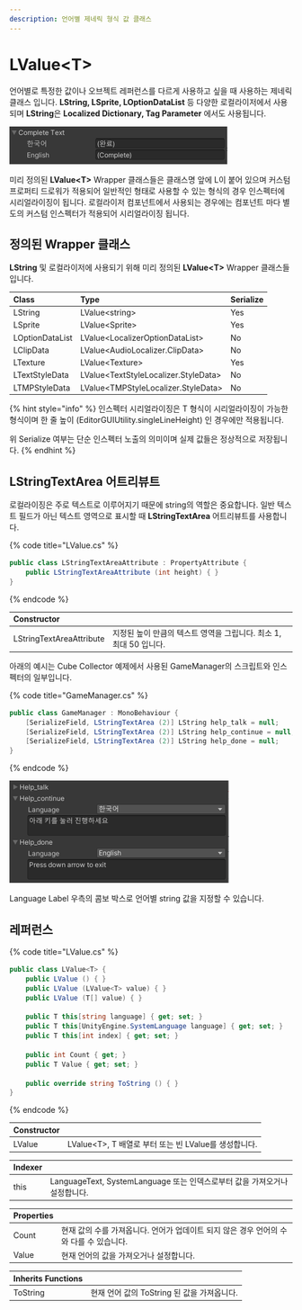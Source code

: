 ```yaml
---
description: 언어별 제네릭 형식 값 클래스
---
```


# LValue&lt;T&gt;

언어별로 특정한 값이나 오브젝트 레퍼런스를 다르게 사용하고 싶을 때 사용하는 제네릭 클래스 입니다. **LString, LSprite, LOptionDataList** 등 다양한 로컬라이저에서 사용되며 **LString**은 **Localized Dictionary, Tag Parameter** 에서도 사용됩니다.

![Cube Collector &#xC608;&#xC81C;&#xC758; LString &#xC608;&#xC2DC;](../.gitbook/assets/lstring_drawer.png)

미리 정의된 **LValue&lt;T&gt;** Wrapper 클래스들은 클래스명 앞에 L이 붙어 있으며 커스텀 프로퍼티 드로워가 적용되어 일반적인 형태로 사용할 수 있는 형식의 경우 인스펙터에 시리얼라이징이 됩니다. 로컬라이저 컴포넌트에서 사용되는 경우에는 컴포넌트 마다 별도의 커스텀 인스펙터가 적용되어 시리얼라이징 됩니다.

## 정의된 Wrapper 클래스

**LString** 및 로컬라이저에 사용되기 위해 미리 정의된 **LValue&lt;T&gt;** Wrapper 클래스들 입니다.

| Class | Type | Serialize |
| :--- | :--- | :--- |
| LString | LValue&lt;string&gt; | Yes |
| LSprite | LValue&lt;Sprite&gt; | Yes |
| LOptionDataList | LValue&lt;LocalizerOptionDataList&gt; | No |
| LClipData | LValue&lt;AudioLocalizer.ClipData&gt; | No |
| LTexture | LValue&lt;Texture&gt; | Yes |
| LTextStyleData | LValue&lt;TextStyleLocalizer.StyleData&gt; | No |
| LTMPStyleData | LValue&lt;TMPStyleLocalizer.StyleData&gt; | No |

{% hint style="info" %}
인스펙터 시리얼라이징은 T 형식이 시리얼라이징이 가능한 형식이며 한 줄 높이 \(EditorGUIUtility.singleLineHeight\) 인 경우에만 적용됩니다.

위 Serialize 여부는 단순 인스펙터 노출의 의미이며 실제 값들은 정상적으로 저장됩니다.
{% endhint %}

## LStringTextArea 어트리뷰트

로컬라이징은 주로 텍스트로 이루어지기 때문에 string의 역할은 중요합니다. 일반 텍스트 필드가 아닌 텍스트 영역으로 표시할 때 **LStringTextArea** 어트리뷰트를 사용합니다.

{% code title="LValue.cs" %}
```csharp
public class LStringTextAreaAttribute : PropertyAttribute {
    public LStringTextAreaAttribute (int height) { }
}
```
{% endcode %}

| Constructor |  |
| :--- | :--- |
| LStringTextAreaAttribute | 지정된 높이 만큼의 텍스트 영역을 그립니다. 최소 1, 최대 50 입니다. |



아래의 예시는 Cube Collector 예제에서 사용된 GameManager의 스크립트와 인스펙터의 일부입니다.

{% code title="GameManager.cs" %}
```csharp
public class GameManager : MonoBehaviour {
    [SerializeField, LStringTextArea (2)] LString help_talk = null;
    [SerializeField, LStringTextArea (2)] LString help_continue = null;
    [SerializeField, LStringTextArea (2)] LString help_done = null;
}
```
{% endcode %}

![](../.gitbook/assets/lstring_textarea_drawer.png)

Language Label 우측의 콤보 박스로 언어별 string 값을 지정할 수 있습니다.

## 레퍼런스

{% code title="LValue.cs" %}
```csharp
public class LValue<T> {
    public LValue () { }
    public LValue (LValue<T> value) { }
    public LValue (T[] value) { }
    
    public T this[string language] { get; set; }
    public T this[UnityEngine.SystemLanguage language] { get; set; }
    public T this[int index] { get; set; }
    
    public int Count { get; }
    public T Value { get; set; }

    public override string ToString () { }
}
```
{% endcode %}

| Constructor |  |
| :--- | :--- |
| LValue | LValue&lt;T&gt;, T 배열로 부터 또는 빈 LValue를 생성합니다. |

| Indexer |  |
| :--- | :--- |
| this | LanguageText, SystemLanguage 또는 인덱스로부터 값을 가져오거나 설정합니다. |

| Properties |  |
| :--- | :--- |
| Count | 현재 값의 수를 가져옵니다. 언어가 업데이트 되지 않은 경우 언어의 수와 다를 수 있습니다. |
| Value | 현재 언어의 값을 가져오거나 설정합니다. |

| Inherits Functions |  |
| :--- | :--- |
| ToString | 현재 언어 값의 ToString 된 값을 가져옵니다. |

